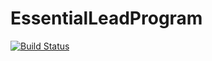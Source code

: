 # EssentialLeadProgram

[![Build Status](https://travis-ci.com/iTatla1/EssentialLeadProgram.svg?branch=master)](https://travis-ci.com/iTatla1/EssentialLeadProgram)
